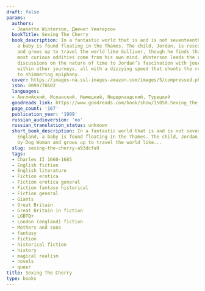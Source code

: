 ```yaml
---
draft: false
params:
  authors:
  - Jeanette Winterson, Дженет Уинтерсон
  bookTitle: Sexing The Cherry
  book_description: In a fantastic world that is and is not seventeenth-century England,
    a baby is found floating in the Thames. The child, Jordan, is rescued by Dog Woman
    and grows up to travel the world like Gulliver, though he finds that the world’s
    most curious oddities come from his own mind. Winterson leads the reader from
    discussions on the nature of time to Jordan’s fascination with journeys concealed
    within other journeys, all with a dizzying speed that shoots the reader from epiphany
    to shimmering epiphany.
  cover: https://images-na.ssl-images-amazon.com/images/S/compressed.photo.goodreads.com/books/1328824090i/15050.jpg
  isbn: 0099778602
  languages:
  - Английский, Испанский, Немецкий, Нидерландский, Турецкий
  goodreads_link: https://www.goodreads.com/book/show/15050.Sexing_the_Cherry
  page_count: '167'
  publication_year: '1989'
  russian_audioversion: 'no'
  russian_translation_status: unknown
  short_book_description: In a fantastic world that is and is not seventeenth-century
    England, a baby is found floating in the Thames. The child, Jordan, is rescued
    by Dog Woman and grows up to travel the world like...
  slug: sexing-the-cherry-a93dcfa9
  tags:
  - Charles II 1660-1685
  - English fiction
  - English literature
  - Fiction erotica
  - Fiction erotica general
  - Fiction fantasy historical
  - Fiction general
  - Giants
  - Great Britain
  - Great Britain in fiction
  - LGBTQ+
  - London (england) fiction
  - Mothers and sons
  - fantasy
  - fiction
  - historical fiction
  - history
  - magical realism
  - novels
  - queer
title: Sexing The Cherry
type: books
---
```

